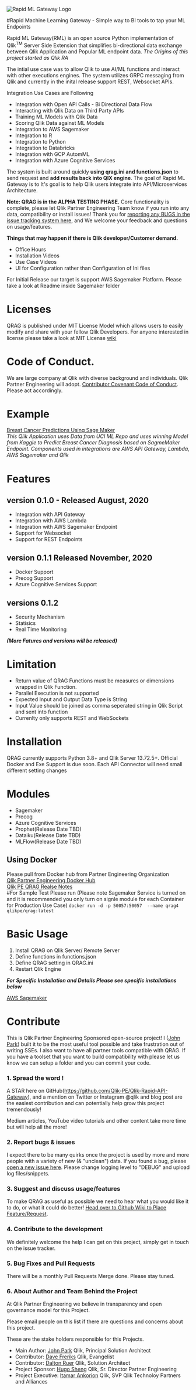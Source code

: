 ![Rapid ML Gateway Logo](./images/1.png)

#Rapid Machine Learning Gateway - Simple way to BI tools to tap your ML Endpoints

Rapid ML Gateway(RML) is an open source Python implementation of Qlik<sup>TM</sup> Server Side Extension that simplifies bi-directional data exchange between Qlik Application and Popular ML endpoint data.
_The Origins of this project started as Qlik RA_

The intial use case was to allow Qlik to use AI/ML functions and interact with other executions engines. The system utilizes GRPC messaging from Qlik and currently in the inital release support REST, Websocket APIs.

Integration Use Cases are Following

- Integration with Open API Calls - Bi Directional Data Flow
- Interacting with Qlik Data on Third Party APIs
- Training ML Models with Qlik Data
- Scoring Qlik Data against ML Models
- Integration to AWS Sagemaker
- Integration to R
- Integration to Python
- Integration to Databricks 
- Integration with GCP AutomML
- Integration with Azure Cognitive Services

The system is built around quickly **using qrag.ini and functions.json** to send request and **add results back into QIX engine**. The goal of Rapid ML Gateway is to  It's goal is to help Qlik users integrate into API/Microservices Architecture.

**Note: QRAG is in the ALPHA TESTING PHASE.** Core functionality is complete, please let Qlik Partner Engineering Team know if you run into any data, compatibility or install issues! Thank you for [reporting any BUGS in the issue tracking system here](https://github.com/Qlik-PE/Qlik-Rapid-API-Gateway/issues), and We welcome your feedback and questions on usage/features.

**Things that may happen if there is Qlik developer/Customer demand.**

- Office Hours
- Installation Videos
- Use Case Videos
- UI for Configuration rather than Configuration of Ini files

For Initial Release our target is support AWS Sagemaker Platform.
Please take a look at Readme inside Sagemaker folder

# Licenses

QRAG is published under MIT License Model which allows users to easily modify and share with your fellow Qlik Developers.  For anyone interested in license please take a look at MIT License [wiki](https://en.wikipedia.org/wiki/MIT_License)

# Code of Conduct.

We are large company at Qlik with diverse background and individuals.  Qlik Partner Engineering will adopt. [Contributor Covenant Code of Conduct](https://github.com/Qlik-PE/Qlik-Rapid-API-Gateway/blob/master/CODE_OF_CONDUCT.md).  Please act accordingly.


# Example

[Breast Cancer Predictions Using Sage Maker](http://pe.qlik.com/sense/app/7693d173-d1aa-4c1a-bce0-d0077c8f378f/overview)  
_This Qlik Application uses Data from UCI ML Repo and uses winning Model from Kaggle to Predict Breast Cancer Diagnosis based on SagmeMaker Endpoint.  Components used in integrations are AWS API Gateway, Lambda, AWS Sagemaker and Qlik_

# Features

## version 0.1.0 - Released August, 2020

- Integration with API Gateway
- Integration with AWS Lambda
- Integration with AWS Sagemaker Endpoint
- Support for Websocket
- Support for REST Endpoints  

## version 0.1.1 Released November, 2020

- Docker Support
- Precog Support
- Azure Cognitive Services Support

## versions 0.1.2 

- Security Mechanism
- Statisics
- Real Time Monitoring

  
***(More Fatures and versions will be released)***  

# Limitation

- Return value of QRAG Functions must be measures or dimensions wrapped in Qlik Function.
- Parallel Execution is not supported
- Expected Input and Output Data Type is String
- Input Value should be joined as comma seperated string in Qlik Script and sent into function
- Currenlty only supports REST and WebSockets

# Installation

QRAG currently supports Python 3.8+ and Qlik Server 13.72.5+.
Official Docker and Exe Support is due soon.
Each API Connector will need small different setting changes

# Modules

- Sagemaker
- Precog
- Azure Cognitive Services
- Prophet(Release Date TBD)
- Dataiku(Release Date TBD)
- MLFlow(Release Date TBD)
## Using Docker

Please pull from Docker hub from Partner Engineering Organization  
[Qlik Partner Engineering Docker Hub](https://hub.docker.com/repository/docker/qlikpe/qrag)  
[Qlik PE QRAG Realse Notes](https://github.com/Qlik-PE/Qlik-Rapid-API-Gateway/blob/master/docker/README.md)  
#For Sample Test Please run (Please note Sagemaker Service is turned on and it is recommended you only turn on signle module for each Container for Production Use Case)
`docker run -d -p 50057:50057  --name qrag4 qlikpe/qrag:latest`

# Basic Usage

1. Install QRAG on Qlik Server/ Remote Server
2. Define functions in functions.json
3. Define QRAG setting in QRAG.ini
4. Restart Qlik Engine

**_For Specific Installation and Details Please see specific installations below_**

[AWS Sagemaker](https://github.com/Qlik-PE/Qlik-Rapid-API-Gateway/blob/master/sagemaker/README.md)

# Contribute

This is Qlik Partner Engineering Sponsored open-source project!  I ([John Park](john.park@qlik.com )) built it to be the most useful tool possible and take frustration out of writing SSEs. I also want to have all partner tools compatible with QRAG. If you have a toolset that you want to build compatibility with please let us know we can setup a folder and you can commit your code.

### 1. Spread the word !

A STAR here on GitHub(https://github.com/Qlik-PE/Qlik-Rapid-API-Gateway), and a mention on Twitter or Instagram @qlik and blog post are the easiest contribution and can potentially help grow this project tremendously!

Medium articles, YouTube video tutorials and other content take more time but will help all the more!

### 2. Report bugs & issues

I expect there to be many quirks once the project is used by more and more people with a variety of new (& "unclean") data. If you found a bug, please [open a new issue here](https://github.com/Qlik-PE/Qlik-Rapid-API-Gateway/issues).  Please change logging level to "DEBUG" and upload log files/snippets.

### 3. Suggest and discuss usage/features

To make QRAG as useful as possible we need to hear what you would like it to do, or what it could do better! [Head over to Github Wiki to Place Feature/Request](https://github.com/Qlik-PE/Qlik-Rapid-API-Gateway/issues).

### 4. Contribute to the development

We definitely welcome the help I can get on this project, simply get in touch on the issue tracker.

### 5. Bug Fixes and Pull Requests

There will be a monthly Pull Requests Merge done. Please stay tuned.

### 6. About Author and Team Behind the Project

At Qlik Partner Engineering we believe in transparency and open governance model for this Project.  

Please email people on this list if there are questions and concerns about this project.

These are the stake holders responsible for this Projects.

- Main Author: [John Park](john.park@qlik.com) Qlik, Principal Solution Architect
- Contributor: [Dave Freriks](dave.freriks@qlik.com) Qlik, Evangelist
- Contributor: [Dalton Ruer](dalton.ruer@qlik.com) Qlik, Solution Architect
- Project Sponsor: [Hugo Sheng](hugo.sheng@qlik.com) Qlik, Sr. Director Partner Engineering
- Project Executive: [Itamar Ankorion](itamar.ankorion@qlik.com) Qlik, SVP Qlik Technoloy Partners and Alliances
